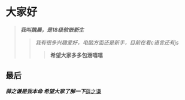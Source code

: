 # 大家好
>***我叫魏晨，是18级软嵌新生***
>>*我有很多兴趣爱好，电脑方面还是新手，目前在看c语言还有js*
>>>**希望大家多多包涵嘻嘻**
## 最后
***薛之谦是我本命 希望大家了解一下***[薛之谦](https://ro.mbd.baidu.com/9ewqtrk?f=cp) 
